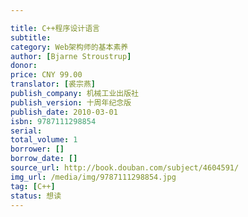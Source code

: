 ```yaml
---

title: C++程序设计语言
subtitle:
category: Web架构师的基本素养
author: [Bjarne Stroustrup]
donor: 
price: CNY 99.00
translator: [裘宗燕]
publish_company: 机械工业出版社
publish_version: 十周年纪念版
publish_date: 2010-03-01
isbn: 9787111298854
serial: 
total_volume: 1
borrower: []
borrow_date: []
source_url: http://book.douban.com/subject/4604591/
img_url: /media/img/9787111298854.jpg
tag: [C++]
status: 想读
---
```

